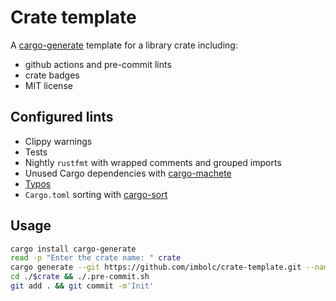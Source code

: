 # Crate template

A [cargo-generate][] template for a library crate including:

- github actions and pre-commit lints
- crate badges
- MIT license

## Configured lints

- Clippy warnings
- Tests
- Nightly `rustfmt` with wrapped comments and grouped imports
- Unused Cargo dependencies with [cargo-machete][]
- [Typos][typos]
- `Cargo.toml` sorting with [cargo-sort][]

## Usage

```bash
cargo install cargo-generate
read -p "Enter the crate name: " crate
cargo generate --git https://github.com/imbolc/crate-template.git --name $crate
cd ./$crate && ./.pre-commit.sh
git add . && git commit -m'Init'
```

[cargo-generate]: https://github.com/cargo-generate/cargo-generate
[cargo-machete]: https://github.com/bnjbvr/cargo-machete
[cargo-sort]: https://github.com/DevinR528/cargo-sort
[typos]: https://github.com/crate-ci/typos
